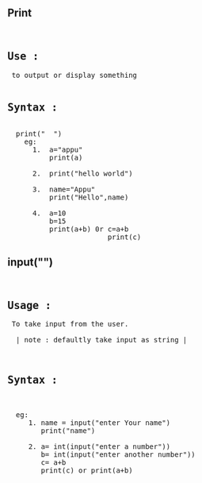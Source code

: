 ## Print
<pre>
  <span><h2>Use :</h2> to output or display something</span>
  <h2>Syntax :</h2>
  print(" <text-to-print-as-output> ")
    eg:
      1.  a="appu"
          print(a)
    
      2.  print("hello world")

      3.  name="Appu"
          print("Hello",name)

      4.  a=10
          b=15
          print(a+b) 0r c=a+b 
                        print(c)
</pre>

## input("<output-to-get-input>")

<pre>
  <h2>Usage :</h2> To take input from the user.

  | note : defaultly take input as string |

  <h2>Syntax :</h2>

  eg:
     1. name = input("enter Your name")
        print("name")

     2. a= int(input("enter a number"))
        b= int(input("enter another number"))
        c= a+b 
        print(c) or print(a+b)

       
</pre>
